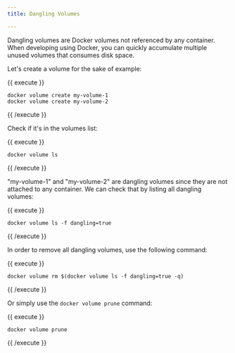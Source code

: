 ```yaml
---
title: Dangling Volumes

---
```

Dangling volumes are Docker volumes not referenced by any container. When developing using Docker, you can quickly accumulate multiple unused volumes that consumes disk space.

Let's create a volume for the sake of example:

{{ execute }}
```
docker volume create my-volume-1
docker volume create my-volume-2
```
{{ /execute }}

Check if it's in the volumes list:

{{ execute }}
```
docker volume ls
```
{{ /execute }}

"my-volume-1" and "my-volume-2" are dangling volumes since they are not attached to any container. We can check that by listing all dangling volumes:

{{ execute }}
```
docker volume ls -f dangling=true
```
{{ /execute }}

In order to remove all dangling volumes, use the following command:

{{ execute }}
```
docker volume rm $(docker volume ls -f dangling=true -q)
```
{{ /execute }}

Or simply use the `docker volume prune` command:

{{ execute }}
```
docker volume prune
```
{{ /execute }}